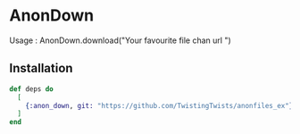 # AnonDown
 
 Usage :
 AnonDown.download("Your favourite file chan url ")



## Installation


```elixir
def deps do
  [
    {:anon_down, git: "https://github.com/TwistingTwists/anonfiles_ex"}
  ]
end
```

